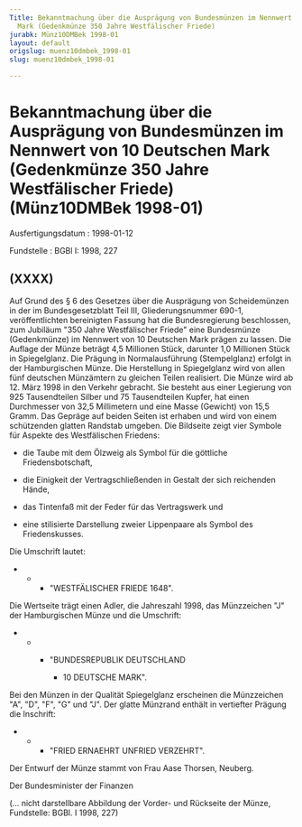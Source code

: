 ```yaml
---
Title: Bekanntmachung über die Ausprägung von Bundesmünzen im Nennwert von 10 Deutschen
  Mark (Gedenkmünze 350 Jahre Westfälischer Friede)
jurabk: Münz10DMBek 1998-01
layout: default
origslug: muenz10dmbek_1998-01
slug: muenz10dmbek_1998-01

---
```


# Bekanntmachung über die Ausprägung von Bundesmünzen im Nennwert von 10 Deutschen Mark (Gedenkmünze 350 Jahre Westfälischer Friede) (Münz10DMBek 1998-01)

Ausfertigungsdatum
:   1998-01-12

Fundstelle
:   BGBl I: 1998, 227



## (XXXX)

Auf Grund des § 6 des Gesetzes über die Ausprägung von Scheidemünzen
in der im Bundesgesetzblatt Teil III, Gliederungsnummer 690-1,
veröffentlichten bereinigten Fassung hat die Bundesregierung
beschlossen, zum Jubiläum "350 Jahre Westfälischer Friede" eine
Bundesmünze (Gedenkmünze) im Nennwert von 10 Deutschen Mark prägen zu
lassen.
Die Auflage der Münze beträgt 4,5 Millionen Stück, darunter 1,0
Millionen Stück in Spiegelglanz. Die Prägung in Normalausführung
(Stempelglanz) erfolgt in der Hamburgischen Münze. Die Herstellung in
Spiegelglanz wird von allen fünf deutschen Münzämtern zu gleichen
Teilen realisiert.
Die Münze wird ab 12. März 1998 in den Verkehr gebracht. Sie besteht
aus einer Legierung von 925 Tausendteilen Silber und 75 Tausendteilen
Kupfer, hat einen Durchmesser von 32,5 Millimetern und eine Masse
(Gewicht) von 15,5 Gramm. Das Gepräge auf beiden Seiten ist erhaben
und wird von einem schützenden glatten Randstab umgeben.
Die Bildseite zeigt vier Symbole für Aspekte des Westfälischen
Friedens:

-   die Taube mit dem Ölzweig als Symbol für die göttliche
    Friedensbotschaft,


-   die Einigkeit der Vertragschließenden in Gestalt der sich reichenden
    Hände,


-   das Tintenfaß mit der Feder für das Vertragswerk und


-   eine stilisierte Darstellung zweier Lippenpaare als Symbol des
    Friedenskusses.



Die Umschrift lautet:

*
    *
        *   "WESTFÄLISCHER FRIEDE 1648".









Die Wertseite trägt einen Adler, die Jahreszahl 1998, das Münzzeichen
"J" der Hamburgischen Münze und die Umschrift:

*
    *
        *   "BUNDESREPUBLIK DEUTSCHLAND

            *   10 DEUTSCHE MARK".












Bei den Münzen in der Qualität Spiegelglanz erscheinen die Münzzeichen
"A", "D", "F", "G" und "J".
Der glatte Münzrand enthält in vertiefter Prägung die Inschrift:

*
    *
        *   "FRIED ERNAEHRT UNFRIED VERZEHRT".









Der Entwurf der Münze stammt von Frau Aase Thorsen, Neuberg.

Der Bundesminister der Finanzen

(... nicht darstellbare Abbildung der Vorder- und Rückseite der Münze,
Fundstelle: BGBl. I 1998, 227)

